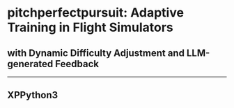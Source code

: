 ﻿# pitchperfectpursuit: Adaptive Training in Flight Simulators
## with Dynamic Difficulty Adjustment and LLM-generated Feedback

---

## XPPython3
